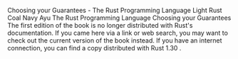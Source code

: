 Choosing your Guarantees - The Rust Programming Language
Light
Rust
Coal
Navy
Ayu
The Rust Programming Language
Choosing your Guarantees
The first edition of the book is no longer distributed with Rust's documentation.
If you came here via a link or web search, you may want to check out
the current
version of the book
instead.
If you have an internet connection, you can
find a copy distributed with
Rust
1.30
.